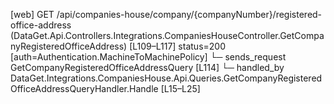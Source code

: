 [web] GET /api/companies-house/company/{companyNumber}/registered-office-address  (DataGet.Api.Controllers.Integrations.CompaniesHouseController.GetCompanyRegisteredOfficeAddress)  [L109–L117] status=200 [auth=Authentication.MachineToMachinePolicy]
  └─ sends_request GetCompanyRegisteredOfficeAddressQuery [L114]
    └─ handled_by DataGet.Integrations.CompaniesHouse.Api.Queries.GetCompanyRegisteredOfficeAddressQueryHandler.Handle [L15–L25]

